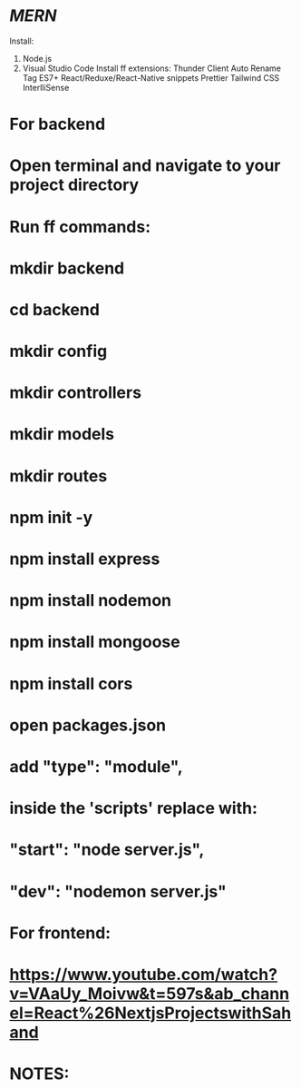 # ___MERN___

Install:
 1. Node.js
 2. Visual Studio Code
Install ff extensions:
	Thunder Client
	Auto Rename Tag
	ES7+ React/Reduxe/React-Native snippets
	Prettier
	Tailwind CSS InterlliSense
#
#	For backend
#		Open terminal and navigate to your project directory
#		Run ff commands:
#			mkdir backend
#			cd backend
#			mkdir config
#			mkdir controllers
#			mkdir models
#			mkdir routes
#			npm init -y
#			npm install express
#			npm install nodemon
#			npm install mongoose
#			npm install cors
#
#		open packages.json
#			add "type": "module",
#		inside the 'scripts' replace with:
#			"start": "node server.js",
#			"dev": "nodemon server.js"
#
#	For frontend:
#		https://www.youtube.com/watch?v=VAaUy_Moivw&t=597s&ab_channel=React%26NextjsProjectswithSahand
#
#	NOTES:
